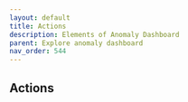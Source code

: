 ```yaml
---
layout: default
title: Actions
description: Elements of Anomaly Dashboard
parent: Explore anomaly dashboard
nav_order: 544
---
```


## Actions